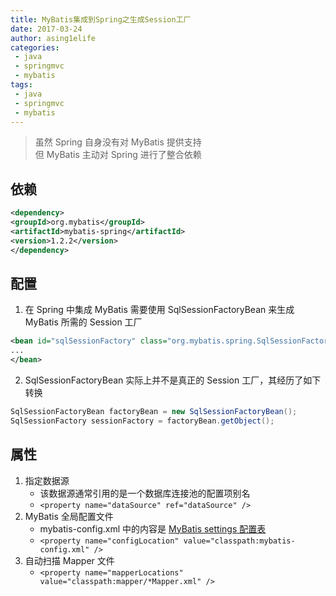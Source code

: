 ```yaml
---
title: MyBatis集成到Spring之生成Session工厂
date: 2017-03-24
author: asing1elife
categories:
 - java
 - springmvc
 - mybatis
tags:
 - java
 - springmvc
 - mybatis
---
```

> 虽然 Spring 自身没有对 MyBatis 提供支持  
> 但 MyBatis 主动对 Spring 进行了整合依赖  

## 依赖
```xml
<dependency>
<groupId>org.mybatis</groupId>
<artifactId>mybatis-spring</artifactId>
<version>1.2.2</version>
</dependency>
```

## 配置
1. 在 Spring 中集成 MyBatis 需要使用 SqlSessionFactoryBean 来生成 MyBatis 所需的 Session 工厂

```xml
<bean id="sqlSessionFactory" class="org.mybatis.spring.SqlSessionFactoryBean">
...
</bean>
```
2. SqlSessionFactoryBean 实际上并不是真正的 Session 工厂，其经历了如下转换

```java
SqlSessionFactoryBean factoryBean = new SqlSessionFactoryBean();
SqlSessionFactory sessionFactory = factoryBean.getObject();
```

## 属性
1. 指定数据源
	* 该数据源通常引用的是一个数据库连接池的配置项别名
	* `<property name="dataSource" ref="dataSource" />`
2. MyBatis 全局配置文件
	* mybatis-config.xml 中的内容是 [MyBatis settings 配置表](http://asing1elife.com/java/mybatis/2017/03/22/MyBatis的settings配置表/)
	* `<property name="configLocation" value="classpath:mybatis-config.xml" />`
3. 自动扫描 Mapper 文件
	* `<property name="mapperLocations" value="classpath:mapper/*Mapper.xml" />`